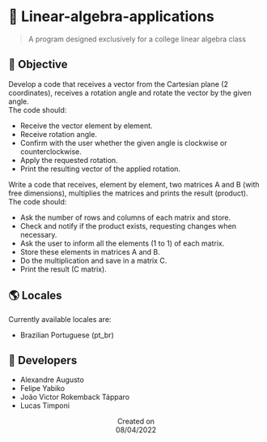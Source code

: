 # 📐 Linear-algebra-applications
> A program designed exclusively for a college linear algebra class

## 🎯 Objective
Develop a code that receives a vector from the Cartesian plane (2 coordinates), receives a
rotation angle and rotate the vector by the given angle.
<br>The code should:
- Receive the vector element by element.
- Receive rotation angle.
- Confirm with the user whether the given angle is clockwise or counterclockwise.
- Apply the requested rotation.
- Print the resulting vector of the applied rotation.
 
Write a code that receives, element by element, two matrices A and B (with free dimensions),
multiplies the matrices and prints the result (product).
<br>The code should:
- Ask the number of rows and columns of each matrix and store.
- Check and notify if the product exists, requesting changes when necessary.
- Ask the user to inform all the elements (1 to 1) of each matrix.
- Store these elements in matrices A and B.
- Do the multiplication and save in a matrix C.
- Print the result (C matrix).

## 🌎 Locales
Currently available locales are:

- Brazilian Portuguese (pt_br)

## 👤 Developers
- Alexandre Augusto
- Felipe Yabiko      
- João Victor Rokemback Tápparo       
- Lucas Timponi    

<p align="center">
  Created on <br>
  08/04/2022
</p>
